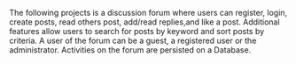 The following projects is a discussion forum where users can register, login, create posts, read others post, add/read replies,and like a post. Additional features allow users to search for posts by keyword and sort posts by criteria. A user of the
forum can be a guest, a registered user or the administrator. Activities on the forum are persisted on a Database.
